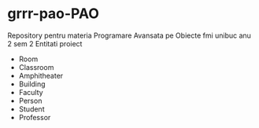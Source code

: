 # grrr-pao-PAO
Repository pentru materia Programare Avansata pe Obiecte fmi unibuc anu 2 sem 2
Entitati proiect
* Room
* Classroom
* Amphitheater
* Building
* Faculty
* Person
* Student
* Professor 
